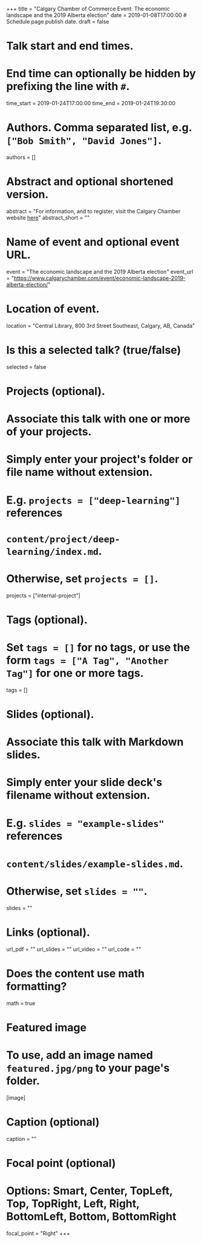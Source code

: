 +++
title = "Calgary Chamber of Commerce Event: The economic landscape and the 2019 Alberta election"
date = 2019-01-08T17:00:00  # Schedule page publish date.
draft = false

# Talk start and end times.
#   End time can optionally be hidden by prefixing the line with `#`.
time_start = 2019-01-24T17:00:00
time_end = 2019-01-24T19:30:00

# Authors. Comma separated list, e.g. `["Bob Smith", "David Jones"]`.
authors = []

# Abstract and optional shortened version.
abstract = "For information, and to register, visit the Calgary Chamber website [here](https://www.calgarychamber.com/event/economic-landscape-2019-alberta-election/)"
abstract_short = ""

# Name of event and optional event URL.
event = "The economic landscape and the 2019 Alberta election"
event_url = "https://www.calgarychamber.com/event/economic-landscape-2019-alberta-election/"

# Location of event.
location = "Central Library, 800 3rd Street Southeast, Calgary, AB, Canada"

# Is this a selected talk? (true/false)
selected = false

# Projects (optional).
#   Associate this talk with one or more of your projects.
#   Simply enter your project's folder or file name without extension.
#   E.g. `projects = ["deep-learning"]` references 
#   `content/project/deep-learning/index.md`.
#   Otherwise, set `projects = []`.
projects = ["internal-project"]

# Tags (optional).
#   Set `tags = []` for no tags, or use the form `tags = ["A Tag", "Another Tag"]` for one or more tags.
tags = []

# Slides (optional).
#   Associate this talk with Markdown slides.
#   Simply enter your slide deck's filename without extension.
#   E.g. `slides = "example-slides"` references 
#   `content/slides/example-slides.md`.
#   Otherwise, set `slides = ""`.
slides = ""

# Links (optional).
url_pdf = ""
url_slides = ""
url_video = ""
url_code = ""

# Does the content use math formatting?
math = true

# Featured image
# To use, add an image named `featured.jpg/png` to your page's folder. 
[image]
  # Caption (optional)
  caption = ""

  # Focal point (optional)
  # Options: Smart, Center, TopLeft, Top, TopRight, Left, Right, BottomLeft, Bottom, BottomRight
  focal_point = "Right"
+++


